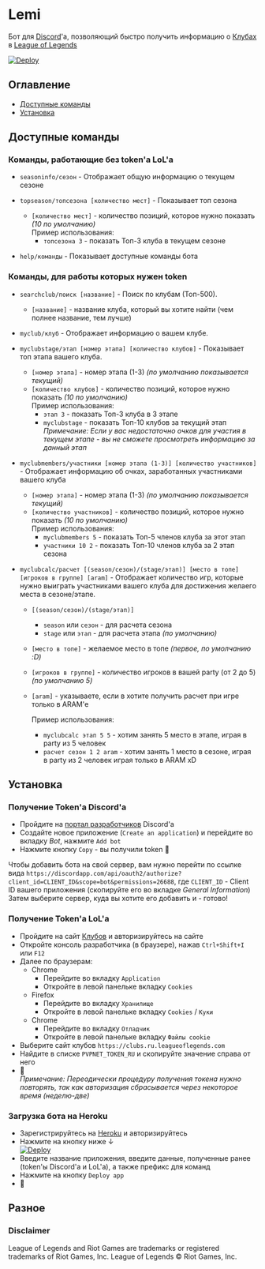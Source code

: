 # Lemi
Бот для [Discord](https://discordapp.com/)'a, позволяющий быстро получить информацию о [Клубах](https://clubs.ru.leagueoflegends.com) в [League of Legends](https://ru.leagueoflegends.com/ru/)

[![Deploy](https://www.herokucdn.com/deploy/button.svg)](https://heroku.com/deploy?template=https://github.com/Antosik/lemi)

## Оглавление
* [Доступные команды](#доступные-команды)
* [Установка](#установка)


## Доступные команды
### Команды, работающие без token'a LoL'a
- `seasoninfo/сезон` - Отображает общую информацию о текущем сезоне  
  
- `topseason/топсезона [количество мест]` - Показывает топ сезона  
  
  - `[количество мест]` - количество позиций, которое нужно показать *(10 по умолчанию)*  
    Пример использования:
    - `топсезона 3` - показать Топ-3 клуба в текущем сезоне
  
- `help/команды` - Показывает доступные команды бота  

### Команды, для работы которых нужен token
- `searchclub/поиск [название]` - Поиск по клубам (Топ-500).   
  - `[название]` - название клуба, который вы хотите найти (чем полнее название, тем лучше)  
  
- `myclub/клуб` - Отображает информацию о вашем клубе.  
  
- `myclubstage/этап [номер этапа] [количество клубов]` - Показывает топ этапа вашего клуба.  
  - `[номер этапа]` - номер этапа (1-3) *(по умолчанию показывается текущий)* 
  - `[количество клубов]` - количество позиций, которое нужно показать *(10 по умолчанию)*   
    Пример использования:
    - `этап 3` - показать Топ-3 клуба в 3 этапе
    - `myclubstage` - показать Топ-10 клубов за текущий этап  
    *Примечание: Если у вас недостаточно очков для участия в текущем этапе - вы не сможете просмотреть информацию за данный этап*
  
- `myclubmembers/участники [номер этапа (1-3)] [количество участников]` - Отображает информацию об очках, заработанных участниками вашего клуба  
  - `[номер этапа]` - номер этапа (1-3) *(по умолчанию показывается текущий)* 
  - `[количество участников]` - количество позиций, которое нужно показать *(10 по умолчанию)*  
    Пример использования:
    - `myclubmembers 5` - показать Топ-5 членов клуба за этот этап
    - `участники 10 2` - показать Топ-10 членов клуба за 2 этап сезона

- `myclubcalc/расчет [(season/сезон)/(stage/этап)] [место в топе] [игроков в группе] [aram]` - Отображает количество игр, которые нужно выиграть участниками вашего клуба для достижения желаего места в сезоне/этапе.  
  - `[(season/сезон)/(stage/этап)]`
    - `season` или `сезон` - для расчета сезона
    - `stage` или `этап` - для расчета этапа *(по умолчанию)*
  - `[место в топе]` - желаемое место в топе *(первое, по умолчанию :D)*
  - `[игроков в группе]` - количество игроков в вашей party (от 2 до 5)  *(по умолчанию 5)*
  - `[aram]` - указываете, если в хотите получить расчет при игре только в ARAM'е  

    Пример использования:
    - `myclubcalc этап 5 5` - хотим занять 5 место в этапе, играя в party из 5 человек
    - `расчет сезон 1 2 aram` - хотим занять 1 место в сезоне, играя в party из 2 человек играя только в ARAM xD


## Установка 

### Получение Token'a Discord'a
* Пройдите на [портал разработчиков](https://discordapp.com/developers/applications/) Discord'a
* Создайте новое приложение (`Create an application`) и перейдите во вкладку *Bot*, нажмите `Add bot`
* Нажмите кнопку `Copy` - вы получили token :tada:

Чтобы добавить бота на свой сервер, вам нужно перейти по ссылке вида `https://discordapp.com/api/oauth2/authorize?client_id=CLIENT_ID&scope=bot&permissions=26688`, где `CLIENT_ID` - Client ID вашего приложения (скопируйте его во вкладке *General Information*)
Затем выберите сервер, куда вы хотите его добавить и - готово!


### Получение Token'a LoL'a
* Пройдите на сайт [Клубов](https://clubs.ru.leagueoflegends.com) и авторизируйтесь на сайте
* Откройте консоль разработчика (в браузере), нажав `Ctrl+Shift+I` или `F12`
* Далее по браузерам:
  * Chrome
    * Перейдите во вкладку `Application`
    * Откройте в левой панельке вкладку `Cookies`
  * Firefox
    * Перейдите во вкладку `Хранилище`
    * Откройте в левой панельке вкладку `Cookies` / `Куки`
  * Chrome
    * Перейдите во вкладку `Отладчик`
    * Откройте в левой панельке вкладку `Файлы cookie`
* Выберите сайт клубов `https://clubs.ru.leagueoflegends.com`
* Найдите в списке `PVPNET_TOKEN_RU` и скопируйте значение справа от него
* :tada:  
*Примечание: Переодически процедуру получения токена нужно повторять, так как авторизация сбрасывается через некоторое время (неделю-две)*

### Загрузка бота на Heroku
* Зарегистрируйтесь на [Heroku](https://id.heroku.com/login) и авторизируйтесь
* Нажмите на кнопку ниже ↓  
[![Deploy](https://www.herokucdn.com/deploy/button.svg)](https://heroku.com/deploy?template=https://github.com/Antosik/lemi)
* Введите название приложения, введите данные, полученные ранее (token'ы Discord'a и LoL'a), а также префикс для команд 
* Нажмите на кнопку `Deploy app`
* :tada:

## Разное

### Disclaimer
League of Legends and Riot Games are trademarks or registered trademarks of Riot Games, Inc. League of Legends © Riot Games, Inc.